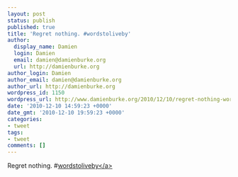 ```yaml
---
layout: post
status: publish
published: true
title: 'Regret nothing. #wordstoliveby'
author:
  display_name: Damien
  login: Damien
  email: damien@damienburke.org
  url: http://damienburke.org
author_login: Damien
author_email: damien@damienburke.org
author_url: http://damienburke.org
wordpress_id: 1150
wordpress_url: http://www.damienburke.org/2010/12/10/regret-nothing-wordstoliveby/
date: '2010-12-10 14:59:23 +0000'
date_gmt: '2010-12-10 19:59:23 +0000'
categories:
- tweet
tags:
- tweet
comments: []
---
```

<p>Regret nothing. #<a href="http:&#47;&#47;search.twitter.com&#47;search?q=%23wordstoliveby" class="aktt_hashtag">wordstoliveby<&#47;a></p>
